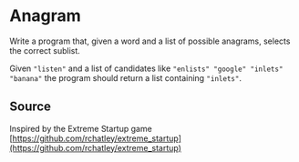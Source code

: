 # Anagram

Write a program that, given a word and a list of possible anagrams, selects the correct sublist.

Given `"listen"` and a list of candidates like `"enlists" "google"
"inlets" "banana"` the program should return a list containing
`"inlets"`.

## Source

Inspired by the Extreme Startup game [https://github.com/rchatley/extreme_startup](https://github.com/rchatley/extreme_startup)
